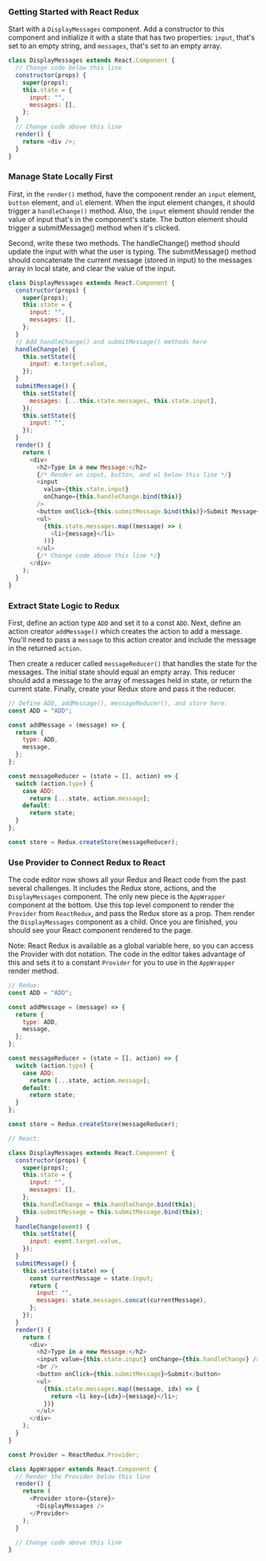 ### Getting Started with React Redux

Start with a `DisplayMessages` component. Add a constructor to this component and initialize it with a state that has two properties: `input`, that's set to an empty string, and `messages`, that's set to an empty array.

```javascript
class DisplayMessages extends React.Component {
  // Change code below this line
  constructor(props) {
    super(props);
    this.state = {
      input: "",
      messages: [],
    };
  }
  // Change code above this line
  render() {
    return <div />;
  }
}
```

### Manage State Locally First

First, in the `render()` method, have the component render an `input` element, `button` element, and `ul` element. When the input element changes, it should trigger a `handleChange()` method. Also, the `input` element should render the value of input that's in the component's state. The button element should trigger a submitMessage() method when it's clicked.

Second, write these two methods. The handleChange() method should update the input with what the user is typing. The submitMessage() method should concatenate the current message (stored in input) to the messages array in local state, and clear the value of the input.

```javascript
class DisplayMessages extends React.Component {
  constructor(props) {
    super(props);
    this.state = {
      input: "",
      messages: [],
    };
  }
  // Add handleChange() and submitMessage() methods here
  handleChange(e) {
    this.setState({
      input: e.target.value,
    });
  }
  submitMessage() {
    this.setState({
      messages: [...this.state.messages, this.state.input],
    });
    this.setState({
      input: "",
    });
  }
  render() {
    return (
      <div>
        <h2>Type in a new Message:</h2>
        {/* Render an input, button, and ul below this line */}
        <input
          value={this.state.input}
          onChange={this.handleChange.bind(this)}
        />
        <button onClick={this.submitMessage.bind(this)}>Submit Message</button>
        <ul>
          {this.state.messages.map((message) => (
            <li>{message}</li>
          ))}
        </ul>
        {/* Change code above this line */}
      </div>
    );
  }
}
```

### Extract State Logic to Redux

First, define an action type `ADD` and set it to a const `ADD`. Next, define an action creator `addMessage()` which creates the action to add a message. You'll need to pass a `message` to this action creator and include the message in the returned `action`.

Then create a reducer called `messageReducer()` that handles the state for the messages. The initial state should equal an empty array. This reducer should add a message to the array of messages held in state, or return the current state. Finally, create your Redux store and pass it the reducer.

```javascript
// Define ADD, addMessage(), messageReducer(), and store here:
const ADD = "ADD";

const addMessage = (message) => {
  return {
    type: ADD,
    message,
  };
};

const messageReducer = (state = [], action) => {
  switch (action.type) {
    case ADD:
      return [...state, action.message];
    default:
      return state;
  }
};

const store = Redux.createStore(messageReducer);
```

### Use Provider to Connect Redux to React

The code editor now shows all your Redux and React code from the past several challenges. It includes the Redux store, actions, and the `DisplayMessages` component. The only new piece is the `AppWrapper` component at the bottom. Use this top level component to render the `Provider` from `ReactRedux`, and pass the Redux store as a prop. Then render the `DisplayMessages` component as a child. Once you are finished, you should see your React component rendered to the page.

Note: React Redux is available as a global variable here, so you can access the Provider with dot notation. The code in the editor takes advantage of this and sets it to a constant `Provider` for you to use in the `AppWrapper` render method.

```javascript
// Redux:
const ADD = "ADD";

const addMessage = (message) => {
  return {
    type: ADD,
    message,
  };
};

const messageReducer = (state = [], action) => {
  switch (action.type) {
    case ADD:
      return [...state, action.message];
    default:
      return state;
  }
};

const store = Redux.createStore(messageReducer);

// React:

class DisplayMessages extends React.Component {
  constructor(props) {
    super(props);
    this.state = {
      input: "",
      messages: [],
    };
    this.handleChange = this.handleChange.bind(this);
    this.submitMessage = this.submitMessage.bind(this);
  }
  handleChange(event) {
    this.setState({
      input: event.target.value,
    });
  }
  submitMessage() {
    this.setState((state) => {
      const currentMessage = state.input;
      return {
        input: "",
        messages: state.messages.concat(currentMessage),
      };
    });
  }
  render() {
    return (
      <div>
        <h2>Type in a new Message:</h2>
        <input value={this.state.input} onChange={this.handleChange} />
        <br />
        <button onClick={this.submitMessage}>Submit</button>
        <ul>
          {this.state.messages.map((message, idx) => {
            return <li key={idx}>{message}</li>;
          })}
        </ul>
      </div>
    );
  }
}

const Provider = ReactRedux.Provider;

class AppWrapper extends React.Component {
  // Render the Provider below this line
  render() {
    return (
      <Provider store={store}>
        <DisplayMessages />
      </Provider>
    );
  }

  // Change code above this line
}
```
